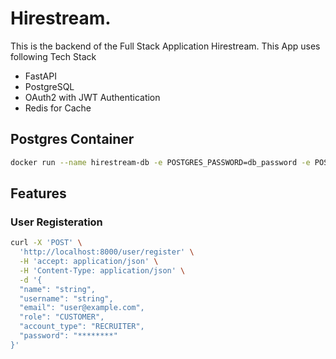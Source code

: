 # Hirestream.

This is the backend of the Full Stack Application Hirestream. This App uses following Tech Stack
-   FastAPI
-   PostgreSQL
-   OAuth2 with JWT Authentication
-   Redis for Cache

## Postgres Container
```bash
docker run --name hirestream-db -e POSTGRES_PASSWORD=db_password -e POSTGRES_USER=db_user -e POSTGRES_DB=database_name -p 5433:5432 -d postgres
```

## Features

### User Registeration

```bash
curl -X 'POST' \
  'http://localhost:8000/user/register' \
  -H 'accept: application/json' \
  -H 'Content-Type: application/json' \
  -d '{
  "name": "string",
  "username": "string",
  "email": "user@example.com",
  "role": "CUSTOMER",
  "account_type": "RECRUITER",
  "password": "********"
}'

```
